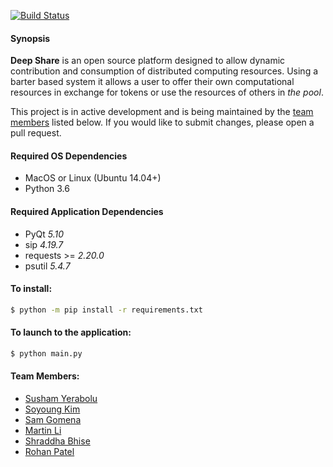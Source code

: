 [![Build Status](https://travis-ci.org/shared-systems/api.svg?branch=master)](https://travis-ci.org/shared-systems/api)

#### Synopsis
**Deep Share** is an open source platform designed to allow 
dynamic contribution and consumption of distributed computing resources.
Using a barter based system it allows a user to offer their own computational 
resources in exchange for tokens or use the resources of others in _the pool_.

This project is in active development and is being maintained by the [team members](#team-members) listed below.
If you would like to submit changes, please open a pull request.

#### Required OS Dependencies
* MacOS or Linux (Ubuntu 14.04+)
* Python 3.6

#### Required Application Dependencies
* PyQt _5.10_
* sip _4.19.7_
* requests >= _2.20.0_
* psutil _5.4.7_

#### To install:

```bash
$ python -m pip install -r requirements.txt
```

#### To launch to the application:

```bash
$ python main.py
```

#### Team Members:
* [Susham Yerabolu](mailto:yerabolu@pdx.edu)
* [Soyoung Kim](mailto:soyoung@pdx.edu)
* [Sam Gomena](mailto:gomenas@pdx.edu)
* [Martin Li](mailto:xuanzhe@pdx.edu)
* [Shraddha Bhise](mailto:sbhise@pdx.edu)
* [Rohan Patel](mailto:roh4@pdx.edu)

